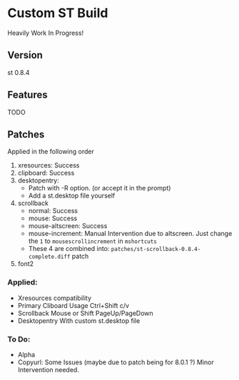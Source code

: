 # Custom ST Build
Heavily Work In Progress!

## Version
st 0.8.4

## Features
TODO

## Patches
Applied in the following order
1. xresources: Success
2. clipboard: Success
3. desktopentry:
   - Patch with -R option. (or accept it in the prompt)
   - Add a st.desktop file yourself
4. scrollback
   - normal: Success
   - mouse: Success
   - mouse-altscreen: Success
   - mouse-increment: Manual Intervention due to altscreen.  Just change the `1` to `mousescrollincrement` in `mshortcuts`
   - These 4 are combined into: `patches/st-scrollback-0.8.4-complete.diff` patch
5. font2



### Applied:
- Xresources compatibility
- Primary Cliboard Usage 
	Ctrl+Shift c/v
- Scrollback 
	Mouse or Shift PageUp/PageDown
- Desktopentry 
	With custom st.desktop file

### To Do:
- Alpha
- Copyurl: Some Issues (maybe due to patch being for 8.0.1 ?) Minor Intervention needed.
